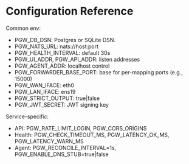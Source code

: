 
# Configuration Reference

Common env:
- PGW_DB_DSN: Postgres or SQLite DSN.
- PGW_NATS_URL: nats://host:port
- PGW_HEALTH_INTERVAL: default 30s
- PGW_UI_ADDR, PGW_API_ADDR: listen addresses
- PGW_AGENT_ADDR: localhost control
- PGW_FORWARDER_BASE_PORT: base for per-mapping ports (e.g., 15000)
- PGW_WAN_IFACE: eth0
- PGW_LAN_IFACE: ens19
- PGW_STRICT_OUTPUT: true|false
- PGW_JWT_SECRET: JWT signing key

Service-specific:
- API: PGW_RATE_LIMIT_LOGIN, PGW_CORS_ORIGINS
- Health: PGW_CHECK_TIMEOUT_MS, PGW_LATENCY_OK_MS, PGW_LATENCY_WARN_MS
- Agent: PGW_RECONCILE_INTERVAL=1s, PGW_ENABLE_DNS_STUB=true|false
